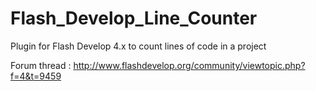 Flash_Develop_Line_Counter
==========================

Plugin for Flash Develop 4.x to count lines of code in a project

Forum thread : http://www.flashdevelop.org/community/viewtopic.php?f=4&t=9459
